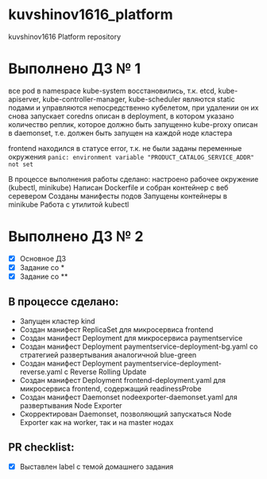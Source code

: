 # kuvshinov1616_platform
kuvshinov1616 Platform repository

 # Выполнено ДЗ № 1

все pod в namespace kube-system восстановились, т.к. etcd, kube-apiserver, kube-controller-manager,
kube-scheduler являются static подами и управляются непосредственно кубелетом, при удалении он их снова запускает
coredns описан в deployment, в котором указано количество реплик, которое должно быть запущенно
kube-proxy описан в daemonset, т.е. должен быть запущен на каждой ноде кластера

frontend находился в статусе error, т.к. не были заданы переменные окружения
`panic: environment variable "PRODUCT_CATALOG_SERVICE_ADDR" not set`

В процессе выполнения работы сделано: 
 настроено рабочее окружение (kubectl, minikube)
 Написан Dockerfile и собран контейнер с веб серевером
 Созданы манифесты подов
 Запущены контейнеры в minikube
 Работа с утилитой kubectl

 # Выполнено ДЗ № 2

 - [x] Основное ДЗ
 - [x] Задание со *
 - [x] Задание со **

## В процессе сделано:
 - Запущен кластер kind
 - Создан манифест ReplicaSet для микросервиса frontend
 - Создан манифест Deployment для микросервиса paymentservice
 - Создан манифест Deployment paymentservice-deployment-bg.yaml со стратегией развертывания аналогичной  blue-green
 - Создан манифест Deployment paymentservice-deployment-reverse.yaml c Reverse Rolling Update
 - Создан манифест Deployment frontend-deployment.yaml для микросервиса frontend, содержащий readinessProbe
 - Создан манифест Daemonset nodeexporter-daemonset.yaml для развертывания Node Exporter
 - Скорректирован Daemonset, позволяющий запускаться Node Exporter как на worker, так и на master нодах

## PR checklist:
 - [x] Выставлен label с темой домашнего задания